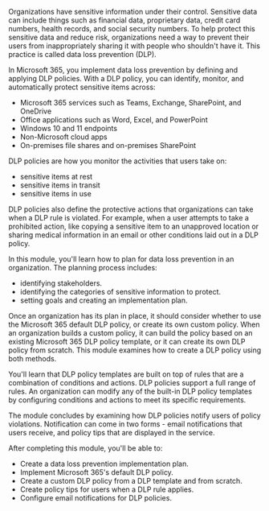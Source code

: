Organizations have sensitive information under their control. Sensitive data can include things such as financial data, proprietary data, credit card numbers, health records, and social security numbers. To help protect this sensitive data and reduce risk, organizations need a way to prevent their users from inappropriately sharing it with people who shouldn't have it. This practice is called data loss prevention (DLP).

In Microsoft 365, you implement data loss prevention by defining and applying DLP policies. With a DLP policy, you can identify, monitor, and automatically protect sensitive items across:

 -  Microsoft 365 services such as Teams, Exchange, SharePoint, and OneDrive
 -  Office applications such as Word, Excel, and PowerPoint
 -  Windows 10 and 11 endpoints
 -  Non-Microsoft cloud apps
 -  On-premises file shares and on-premises SharePoint

DLP policies are how you monitor the activities that users take on:

 -  sensitive items at rest
 -  sensitive items in transit
 -  sensitive items in use

DLP policies also define the protective actions that organizations can take when a DLP rule is violated. For example, when a user attempts to take a prohibited action, like copying a sensitive item to an unapproved location or sharing medical information in an email or other conditions laid out in a DLP policy.

In this module, you'll learn how to plan for data loss prevention in an organization. The planning process includes:

 -  identifying stakeholders.
 -  identifying the categories of sensitive information to protect.
 -  setting goals and creating an implementation plan.

Once an organization has its plan in place, it should consider whether to use the Microsoft 365 default DLP policy, or create its own custom policy. When an organization builds a custom policy, it can build the policy based on an existing Microsoft 365 DLP policy template, or it can create its own DLP policy from scratch. This module examines how to create a DLP policy using both methods.

You'll learn that DLP policy templates are built on top of rules that are a combination of conditions and actions. DLP policies support a full range of rules. An organization can modify any of the built-in DLP policy templates by configuring conditions and actions to meet its specific requirements.<br>

The module concludes by examining how DLP policies notify users of policy violations. Notification can come in two forms - email notifications that users receive, and policy tips that are displayed in the service.<br>

After completing this module, you'll be able to:

 -  Create a data loss prevention implementation plan.
 -  Implement Microsoft 365's default DLP policy.
 -  Create a custom DLP policy from a DLP template and from scratch.
 -  Create policy tips for users when a DLP rule applies.
 -  Configure email notifications for DLP policies.
